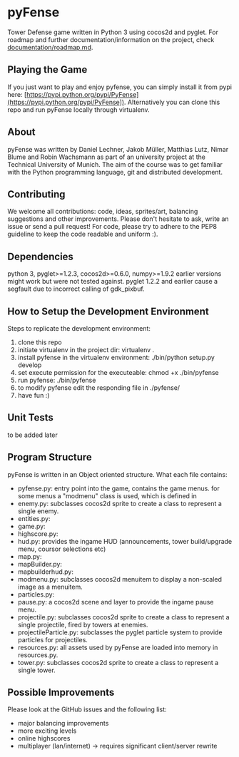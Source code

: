 # pyFense

Tower Defense game written in Python 3 using cocos2d and pyglet.
For roadmap and further documentation/information on the project, check [documentation/roadmap.md](documentation/roadmap.md).

## Playing the Game

If you just want to play and enjoy pyfense, you can simply install it from pypi here: [https://pypi.python.org/pypi/PyFense](https://pypi.python.org/pypi/PyFense]).
Alternatively you can clone this repo and run pyFense locally through virtualenv.

## About

pyFense was written by Daniel Lechner, Jakob Müller, Matthias Lutz, Nimar Blume and Robin Wachsmann as part of an university project at the Technical University of Munich.
The aim of the course was to get familiar with the Python programming language, git and distributed development.

## Contributing

We welcome all contributions: code, ideas, sprites/art, balancing suggestions and other improvements. Please don't hesitate to ask, write an issue or send a pull request!
For code, please try to adhere to the PEP8 guideline to keep the code readable and uniform :).

## Dependencies

python 3, pyglet>=1.2.3, cocos2d>=0.6.0, numpy>=1.9.2
earlier versions might work but were not tested against. pyglet 1.2.2 and earlier cause a segfault due to incorrect calling of gdk_pixbuf.

## How to Setup the Development Environment

Steps to replicate the development environment:

1. clone this repo
2. initiate virtualenv in the project dir: virtualenv .
3. install pyfense in the virtualenv environment: ./bin/python setup.py develop
4. set execute permission for the executeable: chmod +x ./bin/pyfense
5. run pyfense: ./bin/pyfense
6. to modify pyfense edit the responding file in ./pyfense/
7. have fun :)

## Unit Tests

to be added later

## Program Structure

pyFense is written in an Object oriented structure.
What each file contains:

- pyfense.py: entry point into the game, contains the game menus. for some menus a "modmenu" class is used, which is defined in
- enemy.py: subclasses cocos2d sprite to create a class to represent a single enemy.
- entities.py:
- game.py:
- highscore.py:
- hud.py: provides the ingame HUD (announcements, tower build/upgrade menu, coursor selections etc)
- map.py:
- mapBuilder.py:
- mapbuilderhud.py:
- modmenu.py: subclasses cocos2d menuitem to display a non-scaled image as a menuitem.
- particles.py:
- pause.py: a cocos2d scene and layer to provide the ingame pause menu.
- projectile.py: subclasses cocos2d sprite to create a class to represent a single projectile, fired by towers at enemies.
- projectileParticle.py: subclasses the pyglet particle system to provide particles for projectiles.
- resources.py: all assets used by pyFense are loaded into memory in resources.py.
- tower.py: subclasses cocos2d sprite to create a class to represent a single tower.

## Possible Improvements

Please look at the GitHub issues and the following list:

- major balancing improvements
- more exciting levels
- online highscores
- multiplayer (lan/internet) -> requires significant client/server rewrite